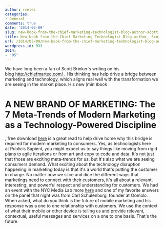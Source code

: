 ```yaml
---
author: rvelez
categories:
- General
comments: true
date: '2014-05-09'
slug: new-book-from-the-chief-marketing-technologist-blog-author-scott-brinker
title: New book from the Chief Marketing Technologist Blog author, Scott Brinker
url: /2014/05/09/new-book-from-the-chief-marketing-technologist-blog-author-scott-brinker
wordpress_id: 933
2014:
- "05"
---
```



We have long been a fan of Scott Brinker's writing on his blog http://chiefmartec.com/ . His thinking has help drive a bridge between marketing and technology, which aligns real well with the transformation we are seeing in the market place. His new (mini)book


# A NEW BRAND OF MARKETING: The 7 Meta-Trends of Modern Marketing as a Technology-Powered Discipline


, free download [here](http://chiefmartec.com/2014/03/new-brand-marketing-technology/ ) is a great read to help drive home why this bridge is required for modern marketing to consumers. Yes, as technologists here at Publicis Sapient, you might expect us to say things like moving from rigid plans to agile iterations or from art and copy to code and data. It's not just that those are exciting meta-trends for us, but it's also what we are seeing consumers demand. What exciting about the technology disruption happening in marketing today is that it's a world that's putting the customer in charge. No matter how we slice and dice the different ways that marketings need to connect with their customers, it's all about a relevant, interesting, and powerful respect and understanding for customers. We had an event with the NYC Media Lab more [here](http://www.nycmedialab.org/one-to-one-measured-and-connected-lessons-learned-on-mobile-futures/) and one of my favorite answers on the panel that night was from Carl Schulenburg, founder at Oomolo. When asked, what do you think is the future of mobile marketing and his response was a one to one relationship with customers. We use the context of what their mobile or other device is telling us and provide relevant, contextual, useful messages and services on a one to one basis. That's the future.
